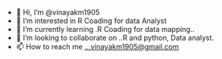 - 👋 Hi, I’m @vinayakm1905
- 👀 I’m interested in R Coading for data Analyst
- 🌱 I’m currently learning .R Coading for data mapping..
- 💞️ I’m looking to collaborate on ..R and python, Data analyst.
- 📫 How to reach me ...vinayakm1905@gmail.com

<!---
vinayakm1905/vinayakm1905 is a ✨ special ✨ repository because its `README.md` (this file) appears on your GitHub profile.
You can click the Preview link to take a look at your changes.
--->
